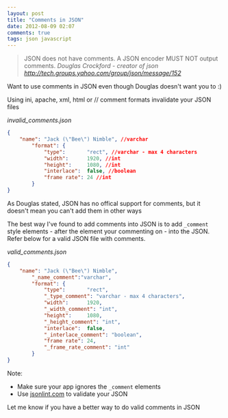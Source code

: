 ```yaml
---
layout: post
title: "Comments in JSON"
date: 2012-08-09 02:07
comments: true
tags: json javascript
---
```


> JSON does not have comments. A JSON encoder MUST NOT output comments.
_Douglas Crockford - creator of json http://tech.groups.yahoo.com/group/json/message/152_

Want to use comments in JSON even though Douglas doesn't want you to :)

Using ini, apache, xml, html or // comment formats invalidate your JSON files

_invalid_comments.json_

``` json
{
    "name": "Jack (\"Bee\") Nimble", //varchar
        "format": {
            "type":       "rect", //varchar - max 4 characters
            "width":      1920, //int
            "height":     1080, //int
            "interlace":  false, //boolean
            "frame rate": 24 //int
        }
}
```


As Douglas stated, JSON has no offical support for comments, but it doesn't mean you can't add
them in other ways

The best way I've found to add comments into JSON is to add
`_comment` style elements - after the element your commenting on - into the JSON.
Refer below for a valid JSON file with comments.

_valid_comments.json_

``` json
{
    "name": "Jack (\"Bee\") Nimble", 
        "_name_comment":"varchar",
        "format": {
            "type":       "rect", 
            "_type_comment": "varchar - max 4 characters",
            "width":      1920, 
            "_width_comment": "int",
            "height":     1080, 
            "_height_comment": "int",
            "interlace":  false, 
            "_interlace_comment": "boolean",
            "frame rate": 24,
            "_frame_rate_comment": "int"
        }
}
```

Note:

* Make sure your app ignores the `_comment` elements
* Use [jsonlint.com](http://jsonlint.com) to validate your JSON

Let me know if you have a better way to do valid comments in JSON
